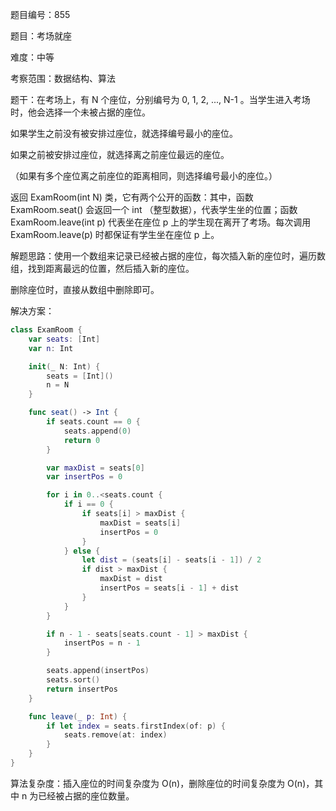 题目编号：855

题目：考场就座

难度：中等

考察范围：数据结构、算法

题干：在考场上，有 N 个座位，分别编号为 0, 1, 2, ..., N-1 。当学生进入考场时，他会选择一个未被占据的座位。

如果学生之前没有被安排过座位，就选择编号最小的座位。

如果之前被安排过座位，就选择离之前座位最远的座位。

（如果有多个座位离之前座位的距离相同，则选择编号最小的座位。）

返回 ExamRoom(int N) 类，它有两个公开的函数：其中，函数 ExamRoom.seat() 会返回一个 int （整型数据），代表学生坐的位置；函数 ExamRoom.leave(int p) 代表坐在座位 p 上的学生现在离开了考场。每次调用 ExamRoom.leave(p) 时都保证有学生坐在座位 p 上。

解题思路：使用一个数组来记录已经被占据的座位，每次插入新的座位时，遍历数组，找到距离最远的位置，然后插入新的座位。

删除座位时，直接从数组中删除即可。

解决方案：

```swift
class ExamRoom {
    var seats: [Int]
    var n: Int

    init(_ N: Int) {
        seats = [Int]()
        n = N
    }

    func seat() -> Int {
        if seats.count == 0 {
            seats.append(0)
            return 0
        }

        var maxDist = seats[0]
        var insertPos = 0

        for i in 0..<seats.count {
            if i == 0 {
                if seats[i] > maxDist {
                    maxDist = seats[i]
                    insertPos = 0
                }
            } else {
                let dist = (seats[i] - seats[i - 1]) / 2
                if dist > maxDist {
                    maxDist = dist
                    insertPos = seats[i - 1] + dist
                }
            }
        }

        if n - 1 - seats[seats.count - 1] > maxDist {
            insertPos = n - 1
        }

        seats.append(insertPos)
        seats.sort()
        return insertPos
    }

    func leave(_ p: Int) {
        if let index = seats.firstIndex(of: p) {
            seats.remove(at: index)
        }
    }
}
```

算法复杂度：插入座位的时间复杂度为 O(n)，删除座位的时间复杂度为 O(n)，其中 n 为已经被占据的座位数量。